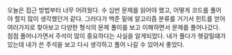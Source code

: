 오늘은 접근 방법부터 너무 어려웠다. 수 십번 문제를 읽어야 했고, 어떻게 코드를 풀어야 할지 많이 생각했던거 같다. 
그러다가 백준 밑에 알고리즘 분류를 거기서 힌트를 얻어 여러가지로 찾아보고 다양한 형식의 문제 풀이를 보고 이해하면서
문제를 풀어나갔다. 
점점 풀어나가면서 주석이 많이 중요하다는 사실을 알게되었다. 
내가 풀다가 헷갈릴떄가 있는데 내가 쓴 주석을 보고 다시 생각하고 풀어 나갈 수 있어서 좋았다. 
